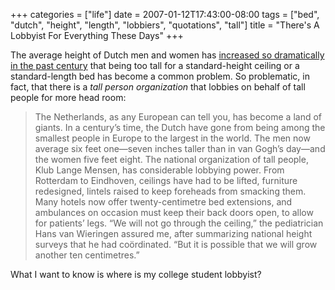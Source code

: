 +++
categories = ["life"]
date = 2007-01-12T17:43:00-08:00
tags = ["bed", "dutch", "height", "length", "lobbiers", "quotations", "tall"]
title = "There's A Lobbyist For Everything These Days"
+++

The average height of Dutch men and women has [increased so dramatically in the past century](https://www.newyorker.com/fact/content/articles/040405fa_fact?040405fa_fact) that being too tall for a standard-height ceiling or a standard-length bed has become a common problem. So problematic, in fact, that there is a *tall person organization* that lobbies on behalf of tall people for more head room:

>The Netherlands, as any European can tell you, has become a land of giants. In a century’s time, the Dutch have gone from being among the smallest people in Europe to the largest in the world. The men now average six feet one&mdash;seven inches taller than in van Gogh’s day&mdash;and the women five feet eight. The national organization of tall people, Klub Lange Mensen, has considerable lobbying power. From Rotterdam to Eindhoven, ceilings have had to be lifted, furniture redesigned, lintels raised to keep foreheads from smacking them. Many hotels now offer twenty-centimetre bed extensions, and ambulances on occasion must keep their back doors open, to allow for patients’ legs. “We will not go through the ceiling,” the pediatrician Hans van Wieringen assured me, after summarizing national height surveys that he had coördinated. “But it is possible that we will grow another ten centimetres.”

What I want to know is where is my college student lobbyist?
